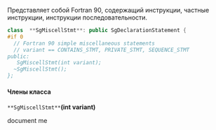 Представляет собой Fortran 90, содержащий инструкции, частные инструкции, инструкции последовательности.

```cpp
class  **SgMiscellStmt**: public SgDeclarationStatement {
#if 0
  // Fortran 90 simple miscellaneous statements
  // variant == CONTAINS_STMT, PRIVATE_STMT, SEQUENCE_STMT
public:        
   SgMiscellStmt(int variant);
  ~SgMiscellStmt();
};
```

#### Члены класса
`**SgMiscellStmt**`**(int variant)**

document me